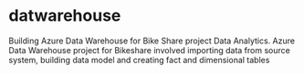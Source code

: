 # datwarehouse

Building Azure Data Warehouse for Bike Share project Data Analytics.
Azure Data Warehouse project for Bikeshare involved importing data from source system, building data model
and creating fact and dimensional tables 
